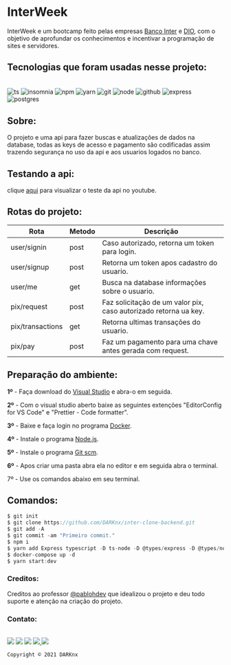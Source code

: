 # InterWeek

InterWeek e um bootcamp feito pelas empresas  [Banco Inter](https://www.bancointer.com.br) e [DIO](https://www.bancointer.com.br), com o objetivo de aprofundar os conhecimentos e incentivar a programação de sites e servidores.

## Tecnologias que foram usadas nesse projeto:
<div style="display: inline_block"><br>
  <img align="center" alt="ts" src="https://img.shields.io/badge/typescript-%23007ACC.svg?style=for-the-badge&logo=typescript&logoColor=white">
  <img align="center" alt="insomnia" src="https://img.shields.io/badge/Insomnia-black?style=for-the-badge&logo=insomnia&logoColor=5849BE">
  <img align="center" alt="npm" src="https://img.shields.io/badge/NPM-%23000000.svg?style=for-the-badge&logo=npm&logoColor=white">
  <img align="center" alt="yarn" src="https://img.shields.io/badge/yarn-%232C8EBB.svg?style=for-the-badge&logo=yarn&logoColor=white">
  <img align="center" alt="git" src="https://img.shields.io/badge/git-%23F05033.svg?style=for-the-badge&logo=git&logoColor=white">
  <img align="center" alt="node" src="https://img.shields.io/badge/node.js-6DA55F?style=for-the-badge&logo=node.js&logoColor=white">
  <img align="center" alt="github" src="https://img.shields.io/badge/github-%23121011.svg?style=for-the-badge&logo=github&logoColor=white">
  <img align="center" alt="express" src="https://img.shields.io/badge/express.js-%23404d59.svg?style=for-the-badge&logo=express&logoColor=%2361DAFB">
  <img align="center" alt="postgres" src="https://img.shields.io/badge/postgres-%23316192.svg?style=for-the-badge&logo=postgresql&logoColor=white">                                                                                                                                   
</div>

## Sobre:
<p>O projeto e uma api para fazer buscas e atualizações de dados na database, todas as keys de acesso e pagamento são codificadas assim trazendo segurança no uso da api e aos usuarios logados no banco.</p>

## Testando a api:
clique [aqui](https://www.youtube.com/embed/vJyJPSy4JYU) para visualizar o teste da api no youtube.
<div>
<!-- <iframe width="200" height="200" src="https://www.youtube.com/embed/vJyJPSy4JYU" title="YouTube video player" frameborder="0" allow="accelerometer; autoplay; clipboard-write; encrypted-media; gyroscope; picture-in-picture" allowfullscreen></iframe> !-->
</div>

## Rotas do projeto:

|   Rota             |  Metodo |                         Descrição                                       |
|--------------------|---------|-------------------------------------------------------------------------| 
|  user/signin       |   post  |  Caso autorizado, retorna um token para login.                          |
|  user/signup       |   post  |  Retorna um token apos cadastro do usuario.                             |
|  user/me           |   get   |  Busca na database informações sobre o usuario.                         |
|  pix/request       |   post  |  Faz solicitação  de um valor pix, caso autorizado retorna ua key.      |
|  pix/transactions  |   get   |  Retorna ultimas transações  do usuario.                                |
|  pix/pay           |   post  |  Faz um pagamento para uma chave antes gerada com request.              |
  
  
  
## Preparação do ambiente:
<div>
<p><strong>1º</strong> - Faça download do <a href="https://code.visualstudio.com/docs/?dv=w">Visual Studio</a> e abra-o em seguida.</p>
<p><strong>2º</strong> - Com o visual studio aberto baixe as seguintes extenções "EditorConfig for VS Code" e "Prettier - Code formatter".</p>
<p><strong>3º</strong> - Baixe e faça login no programa <a href="https://www.docker.com/products/docker-desktop">Docker</a>.</p>
<p><strong>4º</strong> - Instale o programa <a href="https://nodejs.org/en/download/">Node.js</a>.</p>
<p><strong>5º</strong> - Instale o programa <a href="https://git-scm.com/downloads">Git scm</a>.</p
<p><strong>6º</strong> - Apos criar uma pasta abra ela no editor e em seguida abra o terminal.</p
<p><strong7>7º</strong> - Use os comandos abaixo em seu terminal.</p
</div>
  
 ## Comandos:
  
 ```javascript
 $ git init 
 $ git clone https://github.com/DARKnx/inter-clone-backend.git
 $ git add -A
 $ git commit -am "Primeiro commit."
 $ npm i
 $ yarn add Express typescript -D ts-node -D @types/express -D @types/node -D nodemon -D
 $ docker-compose up -d
 $ yarn start:dev
  ```
  

### Creditos:
 Creditos ao professor [@pablohdev](https://github.com/pablohdev) que idealizou o projeto e deu todo suporte e atenção na criação do projeto.

  
### Contato:
<div style="display: inline_block"><br>
<a href="https://discord.gg/mzYPWSP2e9"><img src="https://img.shields.io/badge/servidor-%237289DA.svg?style=for-the-badge&logo=discord&logoColor=white"></a>
<a href="mailto:joao.vitornl@gmail.com?subject=Ola tudo bem ? Tenho interesse em seus serviços!"><img src="https://img.shields.io/badge/Gmail-D14836?style=for-the-badge&logo=gmail&logoColor=white"></a>
<a href="https://linkedin.com/in/joão-vitor-750726224/"><img   src="https://img.shields.io/badge/linkedin-%230077B5.svg?style=for-the-badge&logo=linkedin&logoColor=white"></a> 
<!-- linkedin analisando documentos !-->  
<a href="https://api.whatsapp.com/send?phone=+5531997100959&text=ola%20tudo%20bem%20?%20tenho%20interesse%20em%20seus%20serviços!"><img src="https://img.shields.io/badge/WhatsApp-25D366?style=for-the-badge&logo=whatsapp&logoColor=white"> </a>
<a href="https://www.instagram.com/darknx.br/"><img src="https://img.shields.io/badge/instagram-%23E4405F.svg?style=for-the-badge&logo=Instagram&logoColor=white"> </a>           </div>

  
  ```Copyright © 2021 DARKnx```
  
